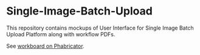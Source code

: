 # Single-Image-Batch-Upload

This repository contains mockups of User Interface for Single Image Batch Upload Platform along with workflow PDFs. 

See [workboard on Phabricator](https://phabricator.wikimedia.org/tag/single-image-batch-upload/).

